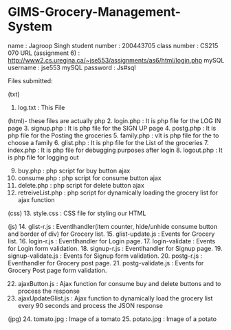 # GIMS-Grocery-Management-System

name : Jagroop Singh
student number : 200443705 
class number : CS215 070
URL (assignment 6) : http://www2.cs.uregina.ca/~jse553/assignments/as6/html/login.php
mySQL username : jse553
mySQL password : Js#sql

Files submitted:

(txt)
1. log.txt : This File


(html)- these files are actually php
2. login.php : It is php file for the LOG IN page
3. signup.php : It is php file for the SIGN UP page
4. postg.php : It is php file for the Posting the groceries 
5. family.php : vIt is php file for the to choose a family 
6. glist.php : It is php file for the List of the groceries
7. index.php : It is php file for debugging purposes after login
8. logout.php : It is php file for logging out

9. buy.php : php script for buy button ajax
10. consume.php : php script for consume button ajax
11. delete.php : php script for delete button ajax
12. retreiveList.php : php script for dynamically loading the grocery list for ajax function


(css)
13. style.css : CSS file for styling our HTML


(js)
14. glist-r.js : Eventlhandler(item counter, hide/unhide consume button and border of div) for Grocery list.
15. glist-update.js : Events for Grocery list.
16. login-r.js : Eventlhandler for Login page.
17. login-validate : Events for Login form validation.
18. signup-r.js : Eventlhandler for Signup page.
19. signup-validate.js : Events for Signup form validation.
20. postg-r.js :  Eventhandler for Grocery post page.
21. postg-validate.js : Events for Grocery Post page form validation.

22. ajaxButton.js : Ajax function for consume buy and delete buttons and to process the response
23. ajaxUpdateGlist.js : Ajax function to dynamically load the grocery list every 90 seconds and process the JSON response


(jpg)
24. tomato.jpg : Image of a tomato
25. potato.jpg : Image of a potato
